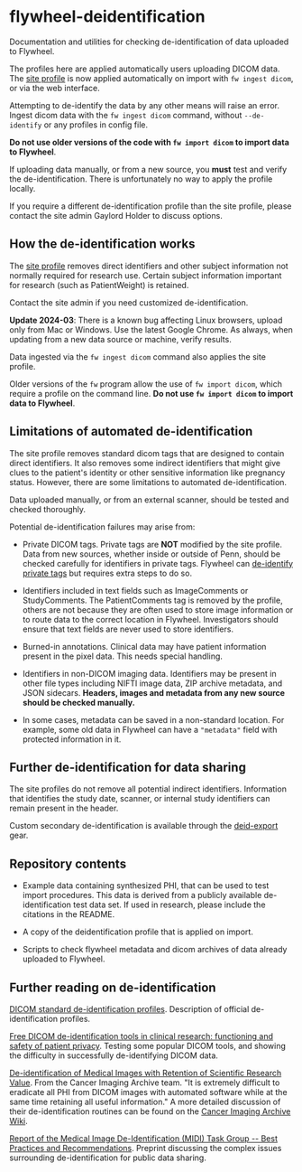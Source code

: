 # flywheel-deidentification

Documentation and utilities for checking de-identification of data uploaded to Flywheel.

The profiles here are applied automatically users uploading DICOM data. The [site
profile](profiles/PennBrainScienceCenter/de-id_upenn_Penn_BSC_profile_v3.0_20201111A.yaml)
is now applied automatically on import with `fw ingest dicom`, or via the web interface.

Attempting to de-identify the data by any other means will raise an error. Ingest dicom
data with the `fw ingest dicom` command, without `--de-identify` or any profiles in config
file.

**Do not use older versions of the code with `fw import dicom` to import data to
Flywheel**.

If uploading data manually, or from a new source, you **must** test and verify the
de-identification. There is unfortunately no way to apply the profile locally.

If you require a different de-identification profile than the site profile, please contact
the site admin Gaylord Holder to discuss options.


## How the de-identification works

The [site
profile](profiles/PennBrainScienceCenter/de-id_upenn_Penn_BSC_profile_v4.0_20250829.yaml)
removes direct identifiers and other subject information not normally required for
research use. Certain subject information important for research (such as PatientWeight)
is retained.

Contact the site admin if you need customized de-identification.

**Update 2024-03**: There is a known bug affecting Linux browsers, upload only from Mac or
Windows. Use the latest Google Chrome. As always, when updating from a new data source or
machine, verify results.

Data ingested via the `fw ingest dicom` command also applies the site profile.

Older versions of the `fw` program allow the use of `fw import dicom`, which require a
profile on the command line. **Do not use `fw import dicom` to import data to Flywheel**.


## Limitations of automated de-identification

The site profile removes standard dicom tags that are designed to contain direct
identifiers. It also removes some indirect identifiers that might give clues to the
patient's identity or other sensitive information like pregnancy status. However, there
are some limitations to automated de-identification.

Data uploaded manually, or from an external scanner, should be tested and checked thoroughly.

Potential de-identification failures may arise from:

* Private DICOM tags. Private tags are **NOT** modified by the site profile. Data from new
  sources, whether inside or outside of Penn, should be checked carefully for
  identifiers in private tags. Flywheel can [de-identify private
  tags](https://docs.flywheel.io/hc/en-us/articles/360024577194-How-to-de-identify-private-DICOM-tags)
  but requires extra steps to do so.

* Identifiers included in text fields such as ImageComments or StudyComments. The
  PatientComments tag is removed by the profile, others are not because they are often
  used to store image information or to route data to the correct location in Flywheel.
  Investigators should ensure that text fields are never used to store identifiers.

* Burned-in annotations. Clinical data may have patient information present in the pixel
  data. This needs special handling.

* Identifiers in non-DICOM imaging data. Identifiers may be present in other file types including NIFTI image data,
  ZIP archive metadata, and JSON sidecars. **Headers, images and metadata from any new
  source should be checked manually.**

* In some cases, metadata can be saved in a non-standard location. For example, some old
  data in Flywheel can have a `"metadata"` field with protected information in it.


## Further de-identification for data sharing

The site profiles do not remove all potential indirect identifiers. Information that
identifies the study date, scanner, or internal study identifiers can remain present in
the header.

Custom secondary de-identification is available through the [deid-export
](https://gitlab.com/flywheel-io/flywheel-apps/deid-export) gear.


## Repository contents

* Example data containing synthesized PHI, that can be used to test import procedures.
  This data is derived from a publicly available de-identification test data set. If used
  in research, please include the citations in the README.

* A copy of the deidentification profile that is applied on import.

* Scripts to check flywheel metadata and dicom archives of data already uploaded to Flywheel.


## Further reading on de-identification

[DICOM standard de-identification
profiles](http://dicom.nema.org/medical/dicom/current/output/html/part15.html#chapter_E). Description of official de-identification profiles.

[Free DICOM de-identification tools in clinical research: functioning and safety of
patient privacy](https://www.ncbi.nlm.nih.gov/pmc/articles/PMC4636522/). Testing some
popular DICOM tools, and showing the difficulty in successfully de-identifying DICOM data.

[De-identification of Medical Images with Retention of Scientific Research
Value](https://pubs.rsna.org/doi/full/10.1148/rg.2015140244). From the Cancer Imaging
Archive team. "It is extremely difficult to eradicate all PHI from DICOM images with
automated software while at the same time retaining all useful information." A more
detailed discussion of their de-identification routines can be found on the [Cancer Imaging
Archive Wiki](https://wiki.cancerimagingarchive.net/display/Public/Submission+and+De-identification+Overview).

[Report of the Medical Image De-Identification (MIDI) Task Group -- Best
Practices and Recommendations](http://arxiv.org/abs/2303.10473). Preprint
discussing the complex issues surrounding de-identification for public
data sharing.


